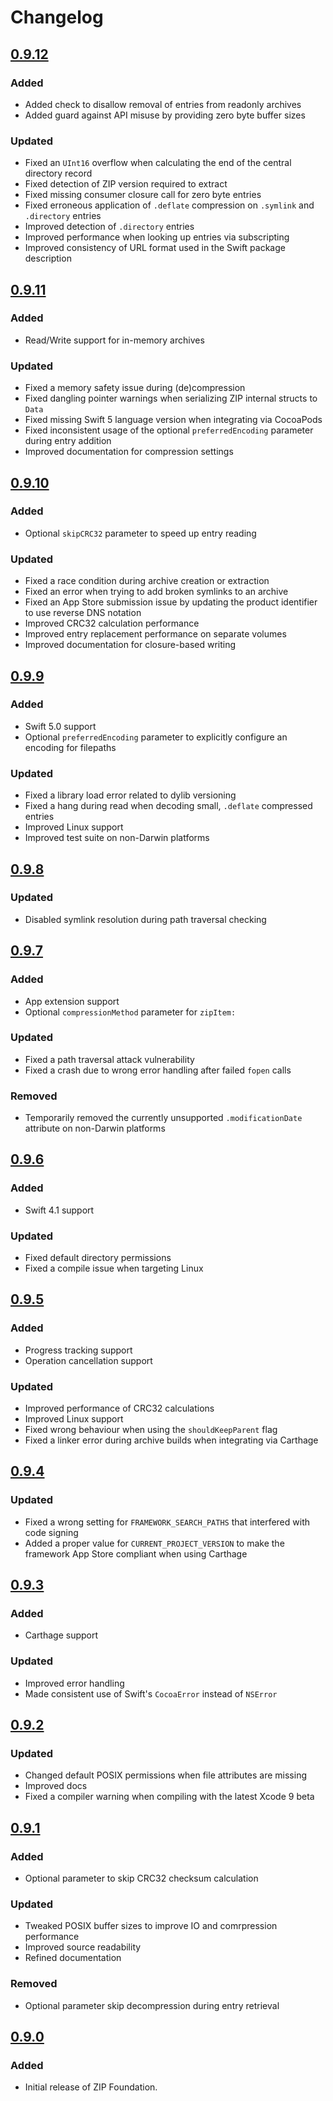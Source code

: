 # Changelog

## [0.9.12](https://github.com/weichsel/ZIPFoundation/releases/tag/0.9.12)

### Added
 - Added check to disallow removal of entries from readonly archives
 - Added guard against API misuse by providing zero byte buffer sizes
 
### Updated
 - Fixed an `UInt16` overflow when calculating the end of the central directory record
 - Fixed detection of ZIP version required to extract
 - Fixed missing consumer closure call for zero byte entries
 - Fixed erroneous application of `.deflate` compression on `.symlink` and `.directory` entries
 - Improved detection of `.directory` entries
 - Improved performance when looking up entries via subscripting
 - Improved consistency of URL format used in the Swift package description

## [0.9.11](https://github.com/weichsel/ZIPFoundation/releases/tag/0.9.11)

### Added
 - Read/Write support for in-memory archives
 
### Updated
 - Fixed a memory safety issue during (de)compression
 - Fixed dangling pointer warnings when serializing ZIP internal structs to `Data`
 - Fixed missing Swift 5 language version when integrating via CocoaPods
 - Fixed inconsistent usage of the optional `preferredEncoding` parameter during entry addition
 - Improved documentation for compression settings

## [0.9.10](https://github.com/weichsel/ZIPFoundation/releases/tag/0.9.10)

### Added
 - Optional `skipCRC32` parameter to speed up entry reading
 
### Updated
 - Fixed a race condition during archive creation or extraction
 - Fixed an error when trying to add broken symlinks to an archive
 - Fixed an App Store submission issue by updating the product identifier to use reverse DNS notation
 - Improved CRC32 calculation performance
 - Improved entry replacement performance on separate volumes
 - Improved documentation for closure-based writing

## [0.9.9](https://github.com/weichsel/ZIPFoundation/releases/tag/0.9.9)

### Added
 - Swift 5.0 support
 - Optional `preferredEncoding` parameter to explicitly configure an encoding for filepaths
 
### Updated
 - Fixed a library load error related to dylib versioning
 - Fixed a hang during read when decoding small, `.deflate` compressed entries
 - Improved Linux support
 - Improved test suite on non-Darwin platforms

## [0.9.8](https://github.com/weichsel/ZIPFoundation/releases/tag/0.9.8)

### Updated
- Disabled symlink resolution during path traversal checking

## [0.9.7](https://github.com/weichsel/ZIPFoundation/releases/tag/0.9.7)

### Added
 - App extension support
 - Optional `compressionMethod` parameter for `zipItem:`
 
### Updated
 - Fixed a path traversal attack vulnerability
 - Fixed a crash due to wrong error handling after failed `fopen` calls

### Removed
 - Temporarily removed the currently unsupported `.modificationDate` attribute on non-Darwin platforms

## [0.9.6](https://github.com/weichsel/ZIPFoundation/releases/tag/0.9.6)

### Added
 - Swift 4.1 support
 
### Updated
 - Fixed default directory permissions
 - Fixed a compile issue when targeting Linux

## [0.9.5](https://github.com/weichsel/ZIPFoundation/releases/tag/0.9.5)

### Added
 - Progress tracking support
 - Operation cancellation support
 
### Updated
 - Improved performance of CRC32 calculations
 - Improved Linux support
 - Fixed wrong behaviour when using the `shouldKeepParent` flag
 - Fixed a linker error during archive builds when integrating via Carthage

## [0.9.4](https://github.com/weichsel/ZIPFoundation/releases/tag/0.9.4)

### Updated
 - Fixed a wrong setting for `FRAMEWORK_SEARCH_PATHS` that interfered with code signing
 - Added a proper value for `CURRENT_PROJECT_VERSION` to make the framework App Store compliant when using Carthage

## [0.9.3](https://github.com/weichsel/ZIPFoundation/releases/tag/0.9.3)

### Added
 - Carthage support
 
### Updated
 - Improved error handling
 - Made consistent use of Swift's `CocoaError` instead of `NSError`

## [0.9.2](https://github.com/weichsel/ZIPFoundation/releases/tag/0.9.2)

### Updated
 - Changed default POSIX permissions when file attributes are missing
 - Improved docs
 - Fixed a compiler warning when compiling with the latest Xcode 9 beta

## [0.9.1](https://github.com/weichsel/ZIPFoundation/releases/tag/0.9.1)

### Added
 - Optional parameter to skip CRC32 checksum calculation
 
### Updated
 - Tweaked POSIX buffer sizes to improve IO and comrpression performance
 - Improved source readability
 - Refined documentation
 
### Removed
 - Optional parameter skip decompression during entry retrieval
 
## [0.9.0](https://github.com/weichsel/ZIPFoundation/releases/tag/0.9.0)

### Added
 - Initial release of ZIP Foundation.
